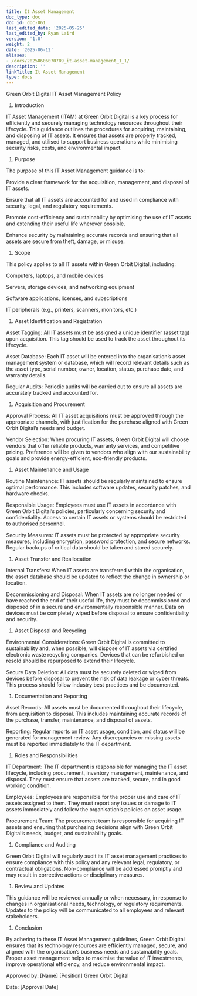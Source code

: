 ```yaml
---
title: It Asset Management
doc_type: doc
doc_id: doc-061
last_edited_date: '2025-05-25'
last_edited_by: Ryan Laird
version: '1.0'
weight: 2
date: '2025-06-12'
aliases:
- /docs/20250606070709_it-asset-management_1_1/
description: ''
linkTitle: It Asset Management
type: docs
---
```


Green Orbit Digital IT Asset Management Policy

1. Introduction

IT Asset Management (ITAM) at Green Orbit Digital is a key process for efficiently and securely managing technology resources throughout their lifecycle. This guidance outlines the procedures for acquiring, maintaining, and disposing of IT assets. It ensures that assets are properly tracked, managed, and utilised to support business operations while minimising security risks, costs, and environmental impact.

1. Purpose

The purpose of this IT Asset Management guidance is to:

Provide a clear framework for the acquisition, management, and disposal of IT assets.

Ensure that all IT assets are accounted for and used in compliance with security, legal, and regulatory requirements.

Promote cost-efficiency and sustainability by optimising the use of IT assets and extending their useful life wherever possible.

Enhance security by maintaining accurate records and ensuring that all assets are secure from theft, damage, or misuse.

1. Scope

This policy applies to all IT assets within Green Orbit Digital, including:

Computers, laptops, and mobile devices

Servers, storage devices, and networking equipment

Software applications, licenses, and subscriptions

IT peripherals (e.g., printers, scanners, monitors, etc.)

1. Asset Identification and Registration

Asset Tagging: All IT assets must be assigned a unique identifier (asset tag) upon acquisition. This tag should be used to track the asset throughout its lifecycle.

Asset Database: Each IT asset will be entered into the organisation’s asset management system or database, which will record relevant details such as the asset type, serial number, owner, location, status, purchase date, and warranty details.

Regular Audits: Periodic audits will be carried out to ensure all assets are accurately tracked and accounted for.

1. Acquisition and Procurement

Approval Process: All IT asset acquisitions must be approved through the appropriate channels, with justification for the purchase aligned with Green Orbit Digital’s needs and budget.

Vendor Selection: When procuring IT assets, Green Orbit Digital will choose vendors that offer reliable products, warranty services, and competitive pricing. Preference will be given to vendors who align with our sustainability goals and provide energy-efficient, eco-friendly products.

1. Asset Maintenance and Usage

Routine Maintenance: IT assets should be regularly maintained to ensure optimal performance. This includes software updates, security patches, and hardware checks.

Responsible Usage: Employees must use IT assets in accordance with Green Orbit Digital’s policies, particularly concerning security and confidentiality. Access to certain IT assets or systems should be restricted to authorised personnel.

Security Measures: IT assets must be protected by appropriate security measures, including encryption, password protection, and secure networks. Regular backups of critical data should be taken and stored securely.

1. Asset Transfer and Reallocation

Internal Transfers: When IT assets are transferred within the organisation, the asset database should be updated to reflect the change in ownership or location.

Decommissioning and Disposal: When IT assets are no longer needed or have reached the end of their useful life, they must be decommissioned and disposed of in a secure and environmentally responsible manner. Data on devices must be completely wiped before disposal to ensure confidentiality and security.

1. Asset Disposal and Recycling

Environmental Considerations: Green Orbit Digital is committed to sustainability and, when possible, will dispose of IT assets via certified electronic waste recycling companies. Devices that can be refurbished or resold should be repurposed to extend their lifecycle.

Secure Data Deletion: All data must be securely deleted or wiped from devices before disposal to prevent the risk of data leakage or cyber threats. This process should follow industry best practices and be documented.

1. Documentation and Reporting

Asset Records: All assets must be documented throughout their lifecycle, from acquisition to disposal. This includes maintaining accurate records of the purchase, transfer, maintenance, and disposal of assets.

Reporting: Regular reports on IT asset usage, condition, and status will be generated for management review. Any discrepancies or missing assets must be reported immediately to the IT department.

1. Roles and Responsibilities

IT Department: The IT department is responsible for managing the IT asset lifecycle, including procurement, inventory management, maintenance, and disposal. They must ensure that assets are tracked, secure, and in good working condition.

Employees: Employees are responsible for the proper use and care of IT assets assigned to them. They must report any issues or damage to IT assets immediately and follow the organisation’s policies on asset usage.

Procurement Team: The procurement team is responsible for acquiring IT assets and ensuring that purchasing decisions align with Green Orbit Digital’s needs, budget, and sustainability goals.

1. Compliance and Auditing

Green Orbit Digital will regularly audit its IT asset management practices to ensure compliance with this policy and any relevant legal, regulatory, or contractual obligations. Non-compliance will be addressed promptly and may result in corrective actions or disciplinary measures.

1. Review and Updates

This guidance will be reviewed annually or when necessary, in response to changes in organisational needs, technology, or regulatory requirements. Updates to the policy will be communicated to all employees and relevant stakeholders.

1. Conclusion

By adhering to these IT Asset Management guidelines, Green Orbit Digital ensures that its technology resources are efficiently managed, secure, and aligned with the organisation’s business needs and sustainability goals. Proper asset management helps to maximise the value of IT investments, improve operational efficiency, and reduce environmental impact.

Approved by:
[Name]
[Position]
Green Orbit Digital

Date:
[Approval Date]
